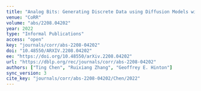 ```yaml
---
title: "Analog Bits: Generating Discrete Data using Diffusion Models with Self-Conditioning."
venue: "CoRR"
volume: "abs/2208.04202"
year: 2022
type: "Informal Publications"
access: "open"
key: "journals/corr/abs-2208-04202"
doi: "10.48550/ARXIV.2208.04202"
ee: "https://doi.org/10.48550/arXiv.2208.04202"
url: "https://dblp.org/rec/journals/corr/abs-2208-04202"
authors: ["Ting Chen", "Ruixiang Zhang", "Geoffrey E. Hinton"]
sync_version: 3
cite_key: "journals/corr/abs-2208-04202/Chen/2022"
---
```

